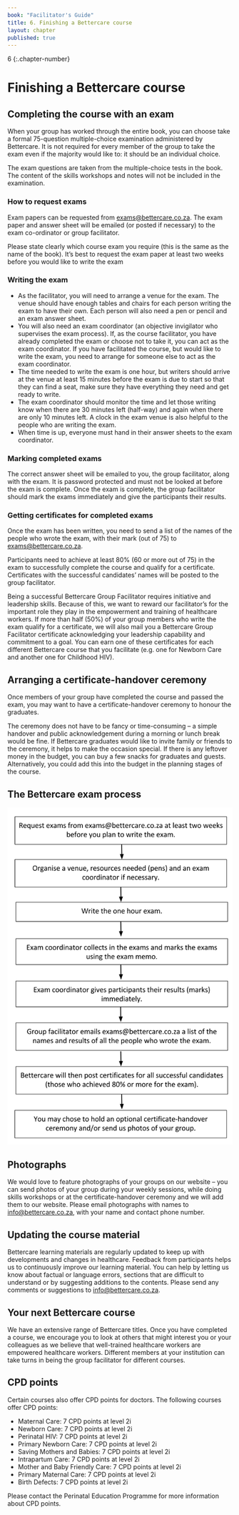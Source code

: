```yaml
---
book: "Facilitator's Guide"
title: 6. Finishing a Bettercare course
layout: chapter
published: true
---
```


6
{:.chapter-number}

# Finishing a Bettercare course

## Completing the course with an exam

When your group has worked through the entire book, you can choose take a formal 75-question multiple-choice examination administered by Bettercare. It is not required for every member of the group to take the exam even if the majority would like to: it should be an individual choice.

The exam questions are taken from the multiple-choice tests in the book. The content of the skills workshops and notes will not be included in the examination.

### How to request exams

Exam papers can be requested from exams@bettercare.co.za. The exam paper and answer sheet will be emailed (or posted if necessary) to the exam co-ordinator or group facilitator. 

Please state clearly which course exam you require (this is the same as the name of the book). It’s best to request the exam paper at least two weeks before you would like to write the exam

### Writing the exam

* As the facilitator, you will need to arrange a venue for the exam. The venue should have enough tables and chairs for each person writing the exam to have their own. Each person will also need a pen or pencil and an exam answer sheet.
* You will also need an exam coordinator (an objective invigilator who supervises the exam process). If, as the course facilitator, you have already completed the exam or choose not to take it, you can act as the exam coordinator. If you have facilitated the course, but would like to write the exam, you need to arrange for someone else to act as the exam coordinator. 
* The time needed to write the exam is one hour, but writers should arrive at the venue at least 15 minutes before the exam is due to start so that they can find a seat, make sure they have everything they need and get ready to write.
* The exam coordinator should monitor the time and let those writing know when there are 30 minutes left (half-way) and again when there are only 10 minutes left. A clock in the exam venue is also helpful to the people who are writing the exam.
* When time is up, everyone must hand in their answer sheets to the exam coordinator.

### Marking completed exams

The correct answer sheet will be emailed to you, the group facilitator, along with the exam. It is password protected and must not be looked at before the exam is complete. Once the exam is complete, the group facilitator should mark the exams immediately and give the participants their results. 

### Getting certificates for completed exams

Once the exam has been written, you need to send a list of the names of the people who wrote the exam, with their mark (out of 75) to exams@bettercare.co.za. 

Participants need to achieve at least 80% (60 or more out of 75) in the exam to successfully complete the course and qualify for a certificate. Certificates with the successful candidates’ names will be posted to the group facilitator. 

Being a successful Bettercare Group Facilitator requires initiative and leadership skills. Because of this, we want to reward our facilitator’s for the important role they play in the empowerment and training of healthcare workers. If more than half (50%) of your group members who write the exam qualify for a certificate, we will also mail you a Bettercare Group Facilitator certificate acknowledging your leadership capability and commitment to a goal. You can earn one of these certificates for each different Bettercare course that you facilitate (e.g. one for Newborn Care and another one for Childhood HIV).

## Arranging a certificate-handover ceremony

Once members of your group have completed the course and passed the exam, you may want to have a certificate-handover ceremony to honour the graduates. 

The ceremony does not have to be fancy or time-consuming – a simple handover and public acknowledgement during a morning or lunch break would be fine. If Bettercare graduates would like to invite family or friends to the ceremony, it helps to make the occasion special. If there is any leftover money in the budget, you can buy a few snacks for graduates and guests. Alternatively, you could add this into the budget in the planning stages of the course.

## The Bettercare exam process

![Figure 6-1: Bettercare exam process](images/6-1-exam-certificate-process.svg)

## Photographs

We would love to feature photographs of your groups on our website – you can send photos of your group during your weekly sessions, while doing skills workshops or at the certificate-handover ceremony and we will add them to our website. Please email photographs with names to info@bettercare.co.za, with your name and contact phone number. 

## Updating the course material

Bettercare learning materials are regularly updated to keep up with developments and changes in healthcare. Feedback from participants helps us to continuously improve our learning material. You can help by letting us know about factual or language errors, sections that are difficult to understand or by suggesting additions to the contents. Please send any comments or suggestions to info@bettercare.co.za.

## Your next Bettercare course

We have an extensive range of Bettercare titles. Once you have completed a course, we encourage you to look at others that might interest you or your colleagues as we believe that well-trained healthcare workers are empowered healthcare workers.  Different members at your institution can take turns in being the group facilitator for different courses.

## CPD points

Certain courses also offer CPD points for doctors. The following courses offer CPD points:

* Maternal Care: 7 CPD points at level 2i  
* Newborn Care: 7 CPD points at level 2i  
* Perinatal HIV: 7 CPD points at level 2i  
* Primary Newborn Care: 7 CPD points at level 2i  
* Saving Mothers and Babies: 7 CPD points at level 2i  
* Intrapartum Care: 7 CPD points at level 2i  
* Mother and Baby Friendly Care: 7 CPD points at level 2i  
* Primary Maternal Care: 7 CPD points at level 2i  
* Birth Defects: 7 CPD points at level 2i   

Please contact the Perinatal Education Programme for more information about CPD points.